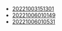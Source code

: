 - [20221003151301](/zet/20221003151301/README.md)
- [20221006010149](/zet/20221006010149/README.md)
- [20221006010531](/zet/20221006010531/README.md)
